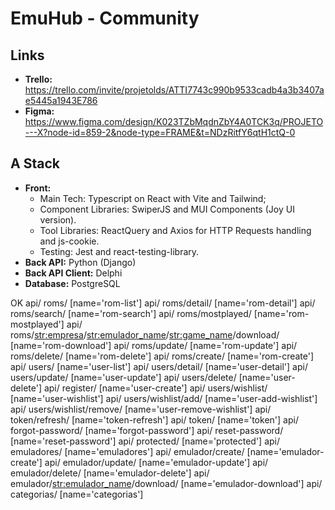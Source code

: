 # EmuHub - Community

## Links

- **Trello:** https://trello.com/invite/projetolds/ATTI7743c990b9533cadb4a3b3407ae5445a1943E786
- **Figma:** https://www.figma.com/design/K023TZbMqdnZbY4A0TCK3q/PROJETO---X?node-id=859-2&node-type=FRAME&t=NDzRitfY6qtH1ctQ-0

## A Stack

- **Front:**
  - Main Tech: Typescript on React with Vite and Tailwind;
  - Component Libraries: SwiperJS and MUI Components (Joy UI version).
  - Tool Libraries: ReactQuery and Axios for HTTP Requests handling and js-cookie.
  - Testing: Jest and react-testing-library.
- **Back API:** Python (Django)
- **Back API Client:** Delphi
- **Database:** PostgreSQL

OK api/ roms/ [name='rom-list']
api/ roms/detail/ [name='rom-detail']
api/ roms/search/ [name='rom-search']
api/ roms/mostplayed/ [name='rom-mostplayed']
api/ roms/<str:empresa>/<str:emulador_name>/<str:game_name>/download/ [name='rom-download']
api/ roms/update/ [name='rom-update']
api/ roms/delete/ [name='rom-delete']
api/ roms/create/ [name='rom-create']
api/ users/ [name='user-list']
api/ users/detail/ [name='user-detail']
api/ users/update/ [name='user-update']
api/ users/delete/ [name='user-delete']
api/ register/ [name='user-create']
api/ users/wishlist/ [name='user-wishlist']
api/ users/wishlist/add/ [name='user-add-wishlist']
api/ users/wishlist/remove/ [name='user-remove-wishlist']
api/ token/refresh/ [name='token-refresh']
api/ token/ [name='token']
api/ forgot-password/ [name='forgot-password']
api/ reset-password/ [name='reset-password']
api/ protected/ [name='protected']
api/ emuladores/ [name='emuladores']
api/ emulador/create/ [name='emulador-create']
api/ emulador/update/ [name='emulador-update']
api/ emulador/delete/ [name='emulador-delete']
api/ emulador/<str:emulador_name>/download/ [name='emulador-download']
api/ categorias/ [name='categorias']
